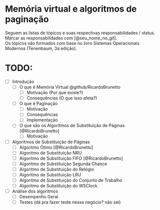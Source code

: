 # Memória virtual e algoritmos de paginação
Seguem as listas de tópicos e suas respectivas responsabilidades / status.  
Marcar as responsabilidades com [@seu_nome_no_git].  
Os tópicos são formados com base no livro Sistemas Operacionais Modernos (Tenenbaum, 3a edição).

# TODO:
- [ ] Introdução
  - [ ] O que é Memória Virtual @github/RicardoBrunetto
    - [ ] Motivação (Por que existe?)
    - [ ] Consequências (O que isso afeta?)
  - [ ] O que é Paginação
    - [ ] Motivação
    - [ ] Consequências
    - [ ] Implementação
  - [ ] O que são os Algoritmos de Substituição de Páginas [@RicardoBrunetto]
    - [ ] Motivação
- [ ] Algoritmos de Substituição de Páginas
  - [ ] Algoritmo Ótimo [@RicardoBrunetto]
  - [ ] Algoritmo de Substituição NRU
  - [ ] Algoritmo de Substituição FIFO [@RicardoBrunetto]
  - [ ] Algoritmo de Substituição Segunda Chance
  - [ ] Algoritmo de Substituição do Relógio
  - [ ] Algoritmo de Substituição LRU
  - [ ] Algoritmo de Substituição do Conjunto de Trabalho
  - [ ] Algoritmo de Substituição do WSClock
- [ ] Análise dos algoritmos
  - [ ] Desempenho Geral
  - [ ] Testes (dá pra fazer teste nesse negócio? não sei)
